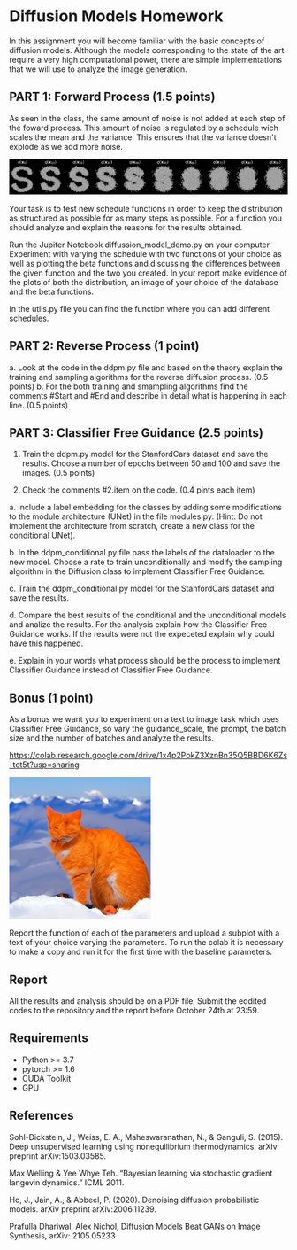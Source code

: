 #  Diffusion Models Homework


In this assignment you will become familiar with the basic concepts of diffusion models. Although the models corresponding to the state of the art require a very high computational power, there are simple implementations that we will use to analyze the image generation.




## PART 1: Forward Process (1.5 points)

As seen in the class, the same amount of noise is not added at each step of the foward process. This amount of noise is regulated by a schedule wich scales the mean and the variance. This ensures that the variance doesn't explode as we add more noise.

![diffusion-model image](diffusion1.png)

Your task is to test new schedule functions in order to keep the distribution as structured as possible for as many steps as possible. For a function you should analyze and explain the reasons for the results obtained.

Run the Jupiter Notebook diffussion_model_demo.py on your computer. Experiment with varying the schedule with two functions of your choice as well as plotting the beta functions and discussing the differences between the given function and the two you created. In your report make evidence of the plots of both the distribution, an image of your choice of the database and the beta functions.

In the utils.py file you can find the function where you can add different schedules.


## PART 2: Reverse Process (1 point)

a. Look at the code in the ddpm.py file and based on the theory explain the training and sampling algorithms for the reverse diffusion process. (0.5 points) 
b. For the both training and smampling algorithms find the comments #Start and #End and describe in detail what is happening in each line. (0.5 points)

## PART 3: Classifier Free Guidance (2.5 points)

1. Train the ddpm.py model for the StanfordCars dataset and save the results. Choose a number of epochs between 50 and 100 and save the images. (0.5 points)

2. Check the comments #2.item on the code. (0.4 pints each item)

a. Include a label embedding for the classes by adding some modifications to the module architecture (UNet) in the file modules.py. (Hint: Do not implement the architecture from scratch, create a new class for the conditional UNet).

b. In the ddpm_conditional.py file pass the labels of the dataloader to the new model. Choose a rate to train unconditionally and modify the sampling algorithm in the Diffusion class to implement Classifier Free Guidance.

c. Train the ddpm_conditional.py model for the StanfordCars dataset and save the results.

d. Compare the best results of the conditional and the unconditional models and analize the results. For the analysis explain how the Classifier Free Guidance works. If the results were not the expeceted explain why could have this happened.

e. Explain in your words what process should be the process to implement Classifier Guidance instead of Classifier Free Guidance.


## Bonus (1 point)
As a bonus we want you to experiment on a text to image task which uses Classifier Free Guidance, so vary the guidance_scale, the prompt, the batch size and the number of batches and analyze the results. 

https://colab.research.google.com/drive/1x4p2PokZ3XznBn35Q5BBD6K6Zs-tot5t?usp=sharing

![diffusion-model image](colab_image.png)

Report the function of each of the parameters and upload a subplot with a text of your choice varying the parameters. 
To run the colab it is necessary to make a copy and run it for the first time with the baseline parameters.

## Report
All the results and analysis should be on a PDF file. Submit the eddited codes to the repository and the report before October 24th at 23:59.

## Requirements

* Python >= 3.7
* pytorch >= 1.6
* CUDA Toolkit
* GPU

## References 

Sohl-Dickstein, J., Weiss, E. A., Maheswaranathan, N., & Ganguli, S. (2015). Deep unsupervised learning using nonequilibrium thermodynamics. arXiv preprint arXiv:1503.03585. 

Max Welling & Yee Whye Teh. “Bayesian learning via stochastic gradient langevin dynamics.” ICML 2011. 

Ho, J., Jain, A., & Abbeel, P. (2020). Denoising diffusion probabilistic models. arXiv preprint arXiv:2006.11239.  

Prafulla Dhariwal, Alex Nichol, Diffusion Models Beat GANs on Image Synthesis, arXiv: 2105.05233 








